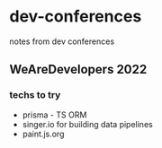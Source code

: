 # dev-conferences
notes from dev conferences

## WeAreDevelopers 2022

### techs to try

- prisma - TS ORM
- singer.io for building data pipelines
- paint.js.org
